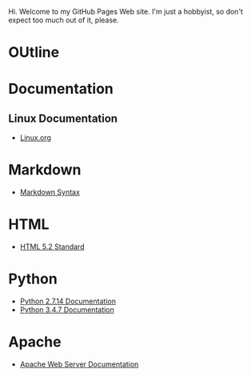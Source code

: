 Hi. Welcome to my GitHub Pages Web site. I'm just a hobbyist, so don't expect too much
out of it, please.

# OUtline
# Documentation
## Linux Documentation
- [Linux.org](https://www.linux.org/)
# Markdown
- [Markdown Syntax](https://guides.github.com/features/mastering-markdown/)

# HTML
- [HTML 5.2 Standard](https://www.w3.org/TR/2017/REC-html52-20171214/)

# Python
- [Python 2.7.14 Documentation](https://docs.python.org/2.7/)
- [Python 3.4.7 Documentation](https://docs.python.org/3.4/)

# Apache
- [Apache Web Server Documentation](https://httpd.apache.org/)
